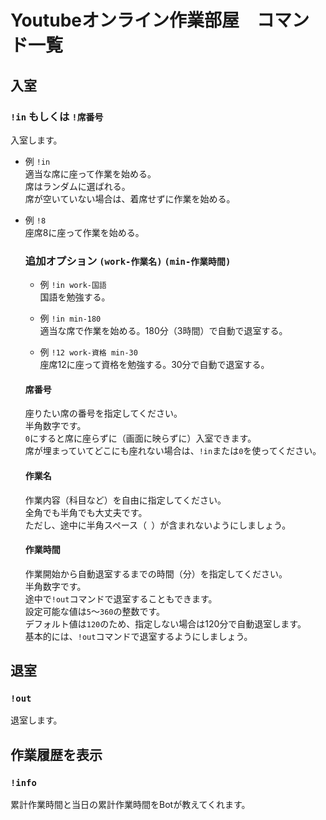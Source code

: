 # Youtubeオンライン作業部屋　コマンド一覧

## 入室

### `!in` もしくは `!席番号`  

入室します。

- 例 `!in`  
  適当な席に座って作業を始める。  
  席はランダムに選ばれる。  
  席が空いていない場合は、着席せずに作業を始める。 
  
- 例 `!8`  
  座席8に座って作業を始める。  

  ### 追加オプション `(work-作業名)` `(min-作業時間)`

  - 例 `!in work-国語`  
    国語を勉強する。  
  
  - 例 `!in min-180`  
    適当な席で作業を始める。180分（3時間）で自動で退室する。  
  
  - 例 `!12 work-資格 min-30`  
    座席12に座って資格を勉強する。30分で自動で退室する。  
  
  #### 席番号
  座りたい席の番号を指定してください。  
  半角数字です。  
  `0`にすると席に座らずに（画面に映らずに）入室できます。  
  席が埋まっていてどこにも座れない場合は、`!in`または`0`を使ってください。
  
  #### 作業名
  作業内容（科目など）を自由に指定してください。  
  全角でも半角でも大丈夫です。  
  ただし、途中に半角スペース（` `）が含まれないようにしましょう。  
  
  #### 作業時間
  作業開始から自動退室するまでの時間（分）を指定してください。  
  半角数字です。  
  途中で`!out`コマンドで退室することもできます。  
  設定可能な値は`5`～`360`の整数です。  
  デフォルト値は`120`のため、指定しない場合は120分で自動退室します。  
  基本的には、`!out`コマンドで退室するようにしましょう。
  

## 退室
### `!out`

退室します。

[comment]: <> (## 作業時間を作業中に設定)

[comment]: <> (### `!min 作業時間`)

[comment]: <> (作業中のみ有効なコマンドです。  )

[comment]: <> (入室時に作業時間を指定し忘れたときなどに使いましょう。  )

[comment]: <> (入室時に作業時間を指定していた場合は、このコマンドで設定を上書きできます。  )

[comment]: <> (このコマンドを書いてからの時間ではなく、入室時からの時間なので注意してください。  )

[comment]: <> (- 例 `!min 60`  )

[comment]: <> (  60分（1時間）で自動で退室するようにする。)

[comment]: <> (  #### 作業時間)

[comment]: <> (  くわしくは入室コマンドの**作業時間**を見てください。)
  


## 作業履歴を表示
### `!info`

累計作業時間と当日の累計作業時間をBotが教えてくれます。
